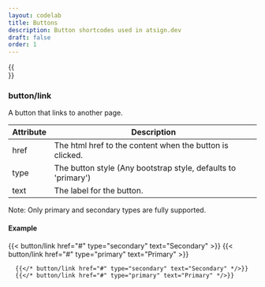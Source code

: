 ```yaml
---
layout: codelab
title: Buttons
description: Button shortcodes used in atsign.dev
draft: false
order: 1
---
```

{{<br>}}

### button/link

A button that links to another page.

| Attribute | Description                                                   |
| --------- | ------------------------------------------------------------- |
| href      | The html href to the content when the button is clicked.      |
| type      | The button style (Any bootstrap style, defaults to 'primary') |
| text      | The label for the button.                                     |

Note: Only primary and secondary types are fully supported.

#### Example

{{< button/link href="#" type="secondary" text="Secondary" >}}
{{< button/link href="#" type="primary" text="Primary" >}}


```go-html-template
  {{</* button/link href="#" type="secondary" text="Secondary" */>}}
  {{</* button/link href="#" type="primary" text="Primary" */>}}
```


